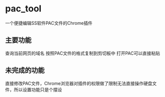 # pac_tool
一个便捷编辑SS软件PAC文件的Chrome插件

## 主要功能
查询当前网页的域名 按照PAC文件的格式复制到剪切板中 打开PAC可以直接粘贴

## 未完成的功能
直接修改PAC文件，Chrome浏览器对插件的权限做了限制无法直接操作硬盘文件，所以设置功能只是个摆设


